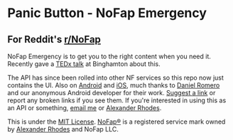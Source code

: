 # Panic Button - NoFap Emergency
## For Reddit's [r/NoFap](https://reddit.com/r/NoFap)
NoFap Emergency is to get you to the right content when you need it. Recently gave a [TEDx talk](https://www.youtube.com/watch?v=M9pPgIraoOM) at Binghamton about this.

The API has since been rolled into other NF services so this repo now just contains the UI. Also on [Android](https://github.com/csanonymus/NoFap-Android) and [iOS](https://github.com/danielx0328/NoFap), much thanks to [Daniel Romero](https://github.com/danielx0328) and our anonymous Android developer for their work. [Suggest a link](https://emergency.nofap.com/suggestor.php) or report any broken links if you see them. If you're interested in using this as an API or something, [email me](mailto:jack.fischer11@gmail.com) or [Alexander Rhodes](mailto:rhodes@nofap.com).

This is under the [MIT License](http://jackfischer.mit-license.org/).
[NoFap®](https://www.nofap.com) is a registered service mark owned by [Alexander Rhodes](https://www.alexanderrhodes.net) and NoFap LLC.
